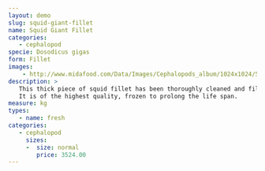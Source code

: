 ```yaml
---
layout: demo
slug: squid-giant-fillet
name: Squid Giant Fillet
categories:
   - cephalopod
specie: Dosodicus gigas
form: Fillet 
images:
    - http://www.midafood.com/Data/Images/Cephalopods_album/1024x1024/54ec21215c2c2508.jpg
description: >
   This thick piece of squid fillet has been thoroughly cleaned and filleted , without any chemicals.
   It is of the highest quality, frozen to prolong the life span.
measure: kg
types:
   - name: fresh
categories:
   - cephalopod
     sizes:
     -  size: normal
        price: 3524.00
---
```

